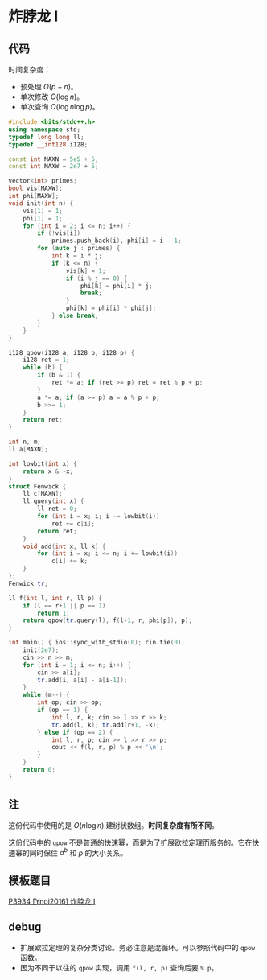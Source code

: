 # 炸脖龙 I

## 代码

时间复杂度：

- 预处理 $O(p + n)$。
- 单次修改 $O(\log n)$。
- 单次查询 $O(\log n \log p)$。

```cpp
#include <bits/stdc++.h>
using namespace std;
typedef long long ll;
typedef __int128 i128;

const int MAXN = 5e5 + 5;
const int MAXW = 2e7 + 5;

vector<int> primes;
bool vis[MAXW];
int phi[MAXW];
void init(int n) {
    vis[1] = 1;
    phi[1] = 1;
    for (int i = 2; i <= n; i++) {
        if (!vis[i])
            primes.push_back(i), phi[i] = i - 1;
        for (auto j : primes) {
            int k = i * j;
            if (k <= n) {
                vis[k] = 1;
                if (i % j == 0) {
                    phi[k] = phi[i] * j;
                    break;
                }
                phi[k] = phi[i] * phi[j];
            } else break;
        }
    }
}

i128 qpow(i128 a, i128 b, i128 p) {
    i128 ret = 1;
    while (b) {
        if (b & 1) {
            ret *= a; if (ret >= p) ret = ret % p + p;
        }
        a *= a; if (a >= p) a = a % p + p;
        b >>= 1;
    }
    return ret;
}

int n, m;
ll a[MAXN];

int lowbit(int x) {
    return x & -x;
}
struct Fenwick {
    ll c[MAXN];
    ll query(int x) {
        ll ret = 0;
        for (int i = x; i; i -= lowbit(i))
            ret += c[i];
        return ret;
    }
    void add(int x, ll k) {
        for (int i = x; i <= n; i += lowbit(i))
            c[i] += k;
    }
};
Fenwick tr;

ll f(int l, int r, ll p) {
    if (l == r+1 || p == 1)
        return 1;
    return qpow(tr.query(l), f(l+1, r, phi[p]), p);
}

int main() { ios::sync_with_stdio(0); cin.tie(0);
    init(2e7);
    cin >> n >> m;
    for (int i = 1; i <= n; i++) {
        cin >> a[i];
        tr.add(i, a[i] - a[i-1]);
    }
    while (m--) {
        int op; cin >> op;
        if (op == 1) {
            int l, r, k; cin >> l >> r >> k;
            tr.add(l, k); tr.add(r+1, -k);
        } else if (op == 2) {
            int l, r, p; cin >> l >> r >> p;
            cout << f(l, r, p) % p << '\n';
        }
    }
    return 0;
}

```

## 注

这份代码中使用的是 $O(n \log n)$ 建树状数组。**时间复杂度有所不同**。

这份代码中的 `qpow` 不是普通的快速幂，而是为了扩展欧拉定理而服务的。它在快速幂的同时保住 $a^b$ 和 $p$ 的大小关系。

## 模板题目

[P3934 [Ynoi2016] 炸脖龙 I](https://www.luogu.com.cn/problem/P3934)

## debug

- 扩展欧拉定理的复杂分类讨论。务必注意是混循环。可以参照代码中的 `qpow` 函数。
- 因为不同于以往的 `qpow` 实现，调用 `f(l, r, p)` 查询后要 `% p`。